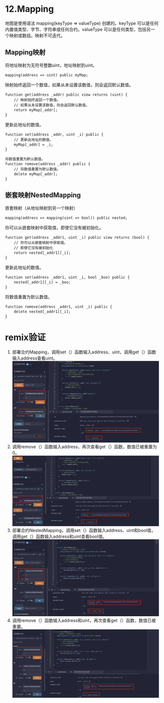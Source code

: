 # 12.Mapping
地图是使用语法 mapping(keyType => valueType) 创建的。keyType 可以是任何内置值类型、字节、字符串或任何合约。valueType 可以是任何类型，包括另一个映射或数组。映射不可迭代。
## Mapping映射
将地址映射为无符号整数uint，地址映射到uint。
```solidity
mapping(address => uint) public myMap;
```
映射始终返回一个数值，如果从未设置该数值，则会返回默认数值。
```solidity
function get(address _addr) public view returns (uint) {
    // 映射始终返回一个数值。
    // 如果从未设置该数值，则会返回默认数值。
    return myMap[_addr];
}
```
更新此地址的数值。
```solidity
function set(address _addr, uint _i) public {
    // 更新此地址的数值。
    myMap[_addr] = _i;
}
```
```solidity
将数值重置为默认数值。
function remove(address _addr) public {
    // 将数值重置为默认数值。
    delete myMap[_addr];
}
```
## 嵌套映射NestedMapping
嵌套映射（从地址映射到另一个映射）
```solidity
mapping(address => mapping(uint => bool)) public nested;
```
你可以从嵌套映射中获取值，即使它没有被初始化。
```solidity
function get(address _addr1, uint _i) public view returns (bool) {
    // 你可以从嵌套映射中获取值。
    // 即使它没有被初始化
    return nested[_addr1][_i];
}
```
更新此地址的数值。
```solidity
function set(address _addr1, uint _i, bool _boo) public {
    nested[_addr1][_i] = _boo;
}
```
将数值重置为默认数值。
```solidity
function remove(address _addr1, uint _i) public {
    delete nested[_addr1][_i];
}
```
# remix验证
1. 部署合约Mapping，调用set（）函数输入address、uint，调用get（）函数输入address查看uint。
![12-1.png](./img/12-1.png)
2. 调用remove（）函数输入address，再次查看get（）函数，数值已被重置为0。
![12-2.png](./img/12-2.png)
3. 部署合约NestedMapping，调用set（）函数输入address、uint和bool值，调用get（）函数输入address和uint查看bool值。
![12-3.png](./img/12-3.png)
4. 调用remove（）函数输入address和uint，再次查看get（）函数，数值已被重置。
![12-4.png](./img/12-4.png)
